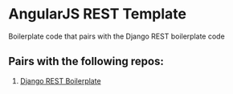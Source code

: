 # AngularJS REST Template

Boilerplate code that pairs with the Django REST boilerplate code

## Pairs with the following repos:
1. [Django REST Boilerplate](https://github.com/AVatch/django-rest-boilerplate)

